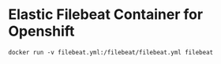 # Elastic Filebeat Container for Openshift

    docker run -v filebeat.yml:/filebeat/filebeat.yml filebeat
